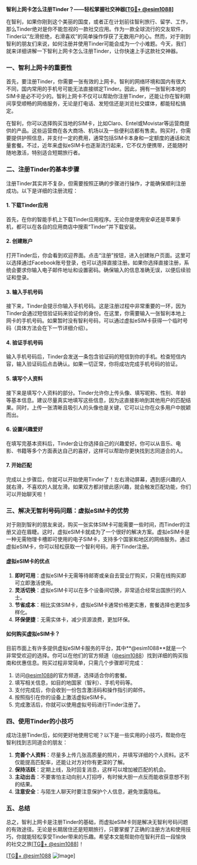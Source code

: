 **智利上网卡怎么注册Tinder？——轻松掌握社交神器[[TG💪+ @esim1088](https://t.me/s/esim1088)]**

在智利，如果你刚到这个美丽的国度，或者正在计划前往智利旅行、留学、工作，那么Tinder绝对是你不能忽视的一款社交应用。作为一款全球流行的交友软件，Tinder以“左滑拒绝，右滑喜欢”的简单操作俘获了无数用户的心。然而，对于刚到智利的朋友们来说，如何注册并使用Tinder可能会成为一个小难题。今天，我们就来详细讲解一下智利上网卡怎么注册Tinder，让你快速上手这款社交神器。

### 一、智利上网卡的重要性

首先，要注册Tinder，你需要一张有效的上网卡。智利的网络环境和国内有很大不同，国内常用的手机号可能无法直接绑定Tinder。因此，拥有一张智利本地的SIM卡是必不可少的。智利上网卡不仅可以帮助你注册Tinder，还能让你在智利期间享受顺畅的网络服务，无论是打电话、发短信还是浏览社交媒体，都能轻松搞定。

在智利，你可以选择购买当地的SIM卡，比如Claro、Entel或Movistar等运营商提供的产品。这些运营商在各大商场、机场以及一些便利店都有售卖。购买时，你需要提供护照信息，并支付一定的费用，通常包括SIM卡本身和一定额度的通话和流量套餐。不过，近年来虚拟eSIM卡也逐渐流行起来，它不仅方便携带，还能随时随地激活，特别适合短期旅行者。

### 二、注册Tinder的基本步骤

注册Tinder其实并不复杂，但需要按照正确的步骤进行操作，才能确保顺利注册成功。以下是详细的注册流程：

#### 1. 下载Tinder应用

首先，在你的智能手机上下载Tinder应用程序。无论你是使用安卓还是苹果手机，都可以在各自的应用商店中搜索“Tinder”并下载安装。

#### 2. 创建账户

打开Tinder后，你会看到欢迎界面。点击“注册”按钮，进入创建账户页面。这里可以选择通过Facebook账号登录，也可以选择直接注册。如果你选择直接注册，系统会要求你输入电子邮件地址和设置密码。确保输入的信息准确无误，以便后续验证和登录。

#### 3. 输入手机号码

接下来，Tinder会提示你输入手机号码。这是注册过程中非常重要的一环，因为Tinder会通过短信验证码来验证你的身份。在这里，你需要输入一张智利本地上网卡的手机号码。如果暂时没有智利号码，可以通过虚拟eSIM卡获得一个临时号码（具体方法会在下一节详细介绍）。

#### 4. 验证手机号码

输入手机号码后，Tinder会发送一条包含验证码的短信到你的手机。检查短信内容，输入验证码后点击确认。如果一切正常，你将成功完成手机号码的验证。

#### 5. 填写个人资料

接下来是填写个人资料的部分。Tinder允许你上传头像、填写昵称、性别、年龄等基本信息。建议尽量真实地填写这些信息，因为这直接影响到其他用户的匹配结果。同时，上传一张清晰且吸引人的头像也是关键，它可以让你在众多用户中脱颖而出。

#### 6. 设置兴趣爱好

在填写完基本资料后，Tinder会让你选择自己的兴趣爱好。你可以从音乐、电影、书籍等多个方面表达自己的喜好，这样可以帮助你更快找到志同道合的人。

#### 7. 开始匹配

完成以上步骤后，你就可以开始使用Tinder了！左右滑动屏幕，遇到感兴趣的人就右滑，不喜欢的人就左滑。如果双方都对彼此感兴趣，就会触发匹配功能，你们可以开始聊天啦！

### 三、解决无智利号码问题：虚拟eSIM卡的优势

对于刚到智利的朋友来说，购买一张实体SIM卡可能需要一些时间，而Tinder的注册又迫在眉睫。这时，虚拟eSIM卡就成为了一个很好的解决方案。虚拟eSIM卡是一种无需物理卡槽即可使用的电子SIM卡，支持多个国家和地区的网络服务。通过虚拟eSIM卡，你可以轻松获取一个智利号码，用于Tinder注册。

#### 虚拟eSIM卡的优点

1. **即时可用**：虚拟eSIM卡无需等待邮寄或亲自去营业厅购买，只需在线购买即可立即激活使用。
2. **灵活切换**：虚拟eSIM卡可以在多个设备间切换，非常适合经常出国旅行的人士。
3. **节省成本**：相比实体SIM卡，虚拟eSIM卡通常价格更实惠，套餐选择也更加多样化。
4. **环保便捷**：无需实体卡，减少资源浪费，更加环保。

#### 如何购买虚拟eSIM卡？

目前市面上有许多提供虚拟eSIM卡服务的平台，其中**@esim1088**就是一个非常受欢迎的选择。你可以在他们的官方频道（[@esim1088](https://t.me/s/esim1088)）找到详细的购买指南和优惠信息。购买过程非常简单，只需几个步骤即可完成：

1. 访问[@esim1088](https://t.me/s/esim1088)的官方频道，选择适合你的套餐。
2. 填写相关信息，如目的地国家（智利）、手机号码等。
3. 支付完成后，你会收到一份包含激活码和操作指引的邮件。
4. 按照指引在你的设备上激活虚拟eSIM卡。
5. 完成激活后，你就可以使用虚拟号码进行Tinder注册了。

### 四、使用Tinder的小技巧

成功注册Tinder后，如何更好地使用它呢？以下是一些实用的小技巧，帮助你在智利找到志同道合的朋友：

1. **完善个人资料**：尽量多上传几张高质量的照片，并填写详细的个人资料。这不仅能提高匹配率，还能让对方对你有更深的了解。
2. **保持活跃**：定期上线，及时回复消息，这样可以增加被匹配的机会。
3. **主动出击**：不要害怕主动向别人打招呼，有时候大胆一点反而能收获意想不到的结果。
4. **注意安全**：与陌生人聊天时要注意保护个人信息，避免泄露隐私。

### 五、总结

总之，智利上网卡是注册Tinder的基础，而虚拟eSIM卡则是解决无智利号码问题的有效途径。无论是长期居住还是短期旅行，只要掌握了正确的注册方法和使用技巧，你就能轻松享受Tinder带来的乐趣。希望本文能帮助你在智利开启一段愉快的社交之旅[[TG💪+ @esim1088](https://t.me/s/esim1088)]！

[[TG💪+ @esim1088](https://t.me/s/esim1088) ![Image](https://i.postimg.cc/4NQfJmqS/Snipaste-2025-05-13-00-14-12.png)]